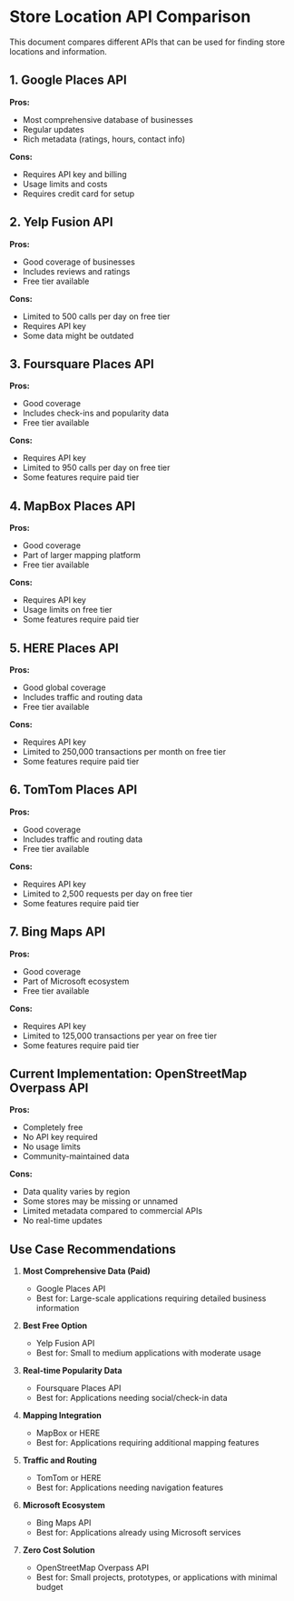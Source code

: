 # Store Location API Comparison

This document compares different APIs that can be used for finding store locations and information.

## 1. Google Places API
**Pros:**
- Most comprehensive database of businesses
- Regular updates
- Rich metadata (ratings, hours, contact info)

**Cons:**
- Requires API key and billing
- Usage limits and costs
- Requires credit card for setup

## 2. Yelp Fusion API
**Pros:**
- Good coverage of businesses
- Includes reviews and ratings
- Free tier available

**Cons:**
- Limited to 500 calls per day on free tier
- Requires API key
- Some data might be outdated

## 3. Foursquare Places API
**Pros:**
- Good coverage
- Includes check-ins and popularity data
- Free tier available

**Cons:**
- Requires API key
- Limited to 950 calls per day on free tier
- Some features require paid tier

## 4. MapBox Places API
**Pros:**
- Good coverage
- Part of larger mapping platform
- Free tier available

**Cons:**
- Requires API key
- Usage limits on free tier
- Some features require paid tier

## 5. HERE Places API
**Pros:**
- Good global coverage
- Includes traffic and routing data
- Free tier available

**Cons:**
- Requires API key
- Limited to 250,000 transactions per month on free tier
- Some features require paid tier

## 6. TomTom Places API
**Pros:**
- Good coverage
- Includes traffic and routing data
- Free tier available

**Cons:**
- Requires API key
- Limited to 2,500 requests per day on free tier
- Some features require paid tier

## 7. Bing Maps API
**Pros:**
- Good coverage
- Part of Microsoft ecosystem
- Free tier available

**Cons:**
- Requires API key
- Limited to 125,000 transactions per year on free tier
- Some features require paid tier

## Current Implementation: OpenStreetMap Overpass API
**Pros:**
- Completely free
- No API key required
- No usage limits
- Community-maintained data

**Cons:**
- Data quality varies by region
- Some stores may be missing or unnamed
- Limited metadata compared to commercial APIs
- No real-time updates

## Use Case Recommendations

1. **Most Comprehensive Data (Paid)**
   - Google Places API
   - Best for: Large-scale applications requiring detailed business information

2. **Best Free Option**
   - Yelp Fusion API
   - Best for: Small to medium applications with moderate usage

3. **Real-time Popularity Data**
   - Foursquare Places API
   - Best for: Applications needing social/check-in data

4. **Mapping Integration**
   - MapBox or HERE
   - Best for: Applications requiring additional mapping features

5. **Traffic and Routing**
   - TomTom or HERE
   - Best for: Applications needing navigation features

6. **Microsoft Ecosystem**
   - Bing Maps API
   - Best for: Applications already using Microsoft services

7. **Zero Cost Solution**
   - OpenStreetMap Overpass API
   - Best for: Small projects, prototypes, or applications with minimal budget 